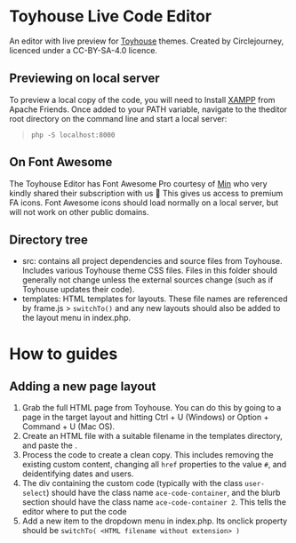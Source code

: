 # Toyhouse Live Code Editor
An editor with live preview for [Toyhouse](https://toyhou.se) themes. Created by Circlejourney, licenced under a CC-BY-SA-4.0 licence.

## Previewing on local server
To preview a local copy of the code, you will need to Install [XAMPP](https://www.apachefriends.org/) from Apache Friends. Once added to your PATH variable, navigate to  the theditor root directory on the command line and start a local server:

> `php -S localhost:8000`

## On Font Awesome
The Toyhouse Editor has Font Awesome Pro courtesy of [Min](https://github.com/liwoyadan) who very kindly shared their subscription with us 💙 This gives us access to premium FA icons. Font Awesome icons should load normally on a local server, but will not work on other public domains.

## Directory tree
- src: contains all project dependencies and source files from Toyhouse. Includes various Toyhouse theme CSS files. Files in this folder should generally not change unless the external sources change (such as if Toyhouse updates their code).
- templates: HTML templates for layouts. These file names are referenced by frame.js > `switchTo()` and any new layouts should also be added to the layout menu in index.php.

# How to guides

## Adding a new page layout
1. Grab the full HTML page from Toyhouse. You can do this by going to a page in the target layout and hitting Ctrl + U (Windows) or Option + Command + U (Mac OS).
2. Create an HTML file with a suitable filename in the templates directory, and paste the .
3. Process the code to create a clean copy. This includes removing the existing custom content, changing all `href` properties to the value `#`, and deidentifying dates and users.
4. The div containing the custom code (typically with the class `user-select`) should have the class name `ace-code-container`, and the blurb section should have the class name `ace-code-container 2`. This tells the editor where to put the code
5. Add a new item to the dropdown menu in index.php. Its onclick property should be `switchTo( <HTML filename without extension> )`